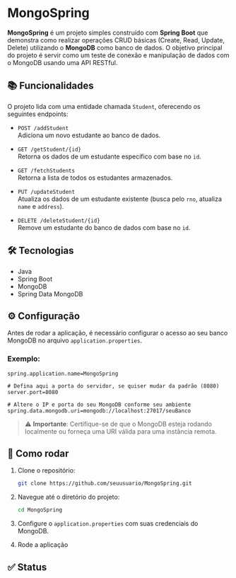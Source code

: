 # MongoSpring

**MongoSpring** é um projeto simples construído com **Spring Boot** que demonstra como realizar operações CRUD básicas (Create, Read, Update, Delete) utilizando o **MongoDB** como banco de dados. O objetivo principal do projeto é servir como um teste de conexão e manipulação de dados com o MongoDB usando uma API RESTful.

## 📚 Funcionalidades

O projeto lida com uma entidade chamada `Student`, oferecendo os seguintes endpoints:

- `POST /addStudent`  
  Adiciona um novo estudante ao banco de dados.

- `GET /getStudent/{id}`  
  Retorna os dados de um estudante específico com base no `id`.

- `GET /fetchStudents`  
  Retorna a lista de todos os estudantes armazenados.

- `PUT /updateStudent`  
  Atualiza os dados de um estudante existente (busca pelo `rno`, atualiza `name` e `address`).

- `DELETE /deleteStudent/{id}`  
  Remove um estudante do banco de dados com base no `id`.

## 🛠 Tecnologias

- Java
- Spring Boot
- MongoDB
- Spring Data MongoDB

## ⚙️ Configuração

Antes de rodar a aplicação, é necessário configurar o acesso ao seu banco MongoDB no arquivo `application.properties`.

### Exemplo:
```properties
spring.application.name=MongoSpring

# Defina aqui a porta do servidor, se quiser mudar da padrão (8080)
server.port=8080

# Altere o IP e porta do seu MongoDB conforme seu ambiente
spring.data.mongodb.uri=mongodb://localhost:27017/seuBanco
```

> ⚠️ **Importante**: Certifique-se de que o MongoDB esteja rodando localmente ou forneça uma URI válida para uma instância remota.

## 🚀 Como rodar

1. Clone o repositório:
   ```bash
   git clone https://github.com/seuusuario/MongoSpring.git
   ```

2. Navegue até o diretório do projeto:
   ```bash
   cd MongoSpring
   ```

3. Configure o `application.properties` com suas credenciais do MongoDB.

4. Rode a aplicação


## ✅ Status
